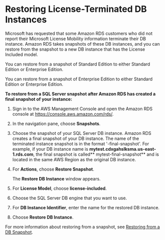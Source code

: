 # Restoring License\-Terminated DB Instances<a name="Appendix.SQLServer.CommonDBATasks.RestoreLTI"></a>

Microsoft has requested that some Amazon RDS customers who did not report their Microsoft License Mobility information terminate their DB instance\. Amazon RDS takes snapshots of these DB instances, and you can restore from the snapshot to a new DB instance that has the License Included model\. 

You can restore from a snapshot of Standard Edition to either Standard Edition or Enterprise Edition\. 

You can restore from a snapshot of Enterprise Edition to either Standard Edition or Enterprise Edition\. 

**To restore from a SQL Server snapshot after Amazon RDS has created a final snapshot of your instance:**

1. Sign in to the AWS Management Console and open the Amazon RDS console at [https://console\.aws\.amazon\.com/rds/](https://console.aws.amazon.com/rds/)\.

1. In the navigation pane, choose **Snapshots**\.

1. Choose the snapshot of your SQL Server DB instance\. Amazon RDS creates a final snapshot of your DB instance\. The name of the terminated instance snapshot is in the format '<name of instance>\-final\-snapshot'\. For example, if your DB instance name is **mytest\.cdxgahslksma\.us\-east\-1\.rds\.com**, the final snapshot is called** mytest\-final\-snapshot** and is located in the same AWS Region as the original DB instance\. 

1. For **Actions**, choose **Restore Snapshot**\.

   The **Restore DB Instance** window appears\.

1. For **License Model**, choose **license\-included**\. 

1. Choose the SQL Server DB engine that you want to use\. 

1. For **DB Instance Identifier**, enter the name for the restored DB instance\. 

1. Choose **Restore DB Instance**\.

For more information about restoring from a snapshot, see [Restoring from a DB Snapshot](USER_RestoreFromSnapshot.md)\. 